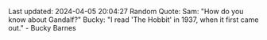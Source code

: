 Last updated: 2024-04-05 20:04:27
Random Quote: Sam: "How do you know about Gandalf?"
Bucky: "I read 'The Hobbit' in 1937, when it first came out." - Bucky Barnes